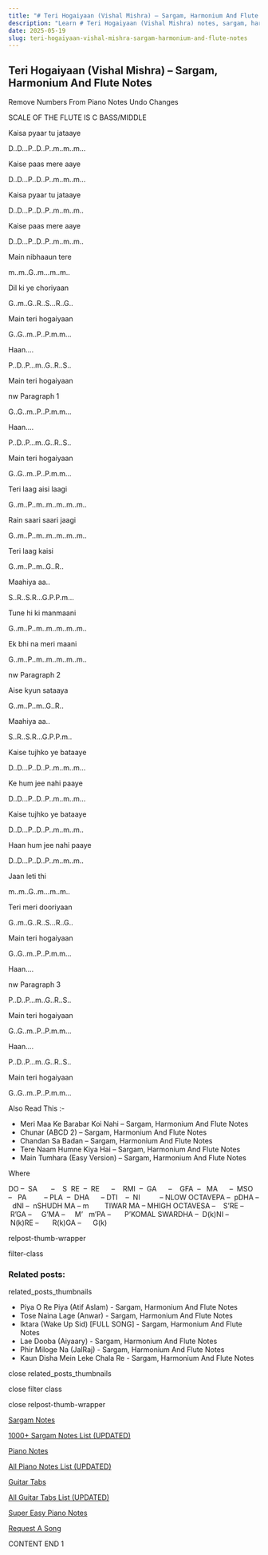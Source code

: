 ```yaml
---
title: "# Teri Hogaiyaan (Vishal Mishra) – Sargam, Harmonium And Flute Notes"
description: "Learn # Teri Hogaiyaan (Vishal Mishra) notes, sargam, harmonium notations and flute notes. Easy step-by-step tutorial for beginners."
date: 2025-05-19
slug: teri-hogaiyaan-vishal-mishra-sargam-harmonium-and-flute-notes
---
```


## Teri Hogaiyaan (Vishal Mishra) – Sargam, Harmonium And Flute Notes

Remove Numbers From Piano Notes
Undo Changes

SCALE OF THE FLUTE IS C BASS/MIDDLE

Kaisa pyaar tu jataaye

D..D…P..D..P..m..m..m…

Kaise paas mere aaye

D..D…P..D..P..m..m..m…

Kaisa pyaar tu jataaye

D..D…P..D..P..m..m..m..

Kaise paas mere aaye

D..D…P..D..P..m..m..m..

Main nibhaaun tere

m..m..G..m…m..m..

Dil ki ye choriyaan

G..m..G..R..S…R..G..

Main teri hogaiyaan

G..G..m..P..P.m.m…

Haan….

P..D..P…m..G..R..S..

Main teri hogaiyaan

nw Paragraph 1

G..G..m..P..P.m.m…

Haan….

P..D..P…m..G..R..S..

Main teri hogaiyaan

G..G..m..P..P.m.m…

Teri laag aisi laagi

G..m..P..m..m..m..m..m..

Rain saari saari jaagi

G..m..P..m..m..m..m..m..

Teri laag kaisi

G..m..P..m..G..R..

Maahiya aa..

S..R..S.R…G.P.P.m…

Tune hi ki manmaani

G..m..P..m..m..m..m..m..

Ek bhi na meri maani

G..m..P..m..m..m..m..m..

nw Paragraph 2

Aise kyun sataaya

G..m..P..m..G..R..

Maahiya aa..

S..R..S.R…G.P.P.m..

Kaise tujhko ye bataaye

D..D…P..D..P..m..m..m…

Ke hum jee nahi paaye

D..D…P..D..P..m..m..m…

Kaise tujhko ye bataaye

D..D…P..D..P..m..m..m..

Haan hum jee nahi paaye

D..D…P..D..P..m..m..m..

Jaan leti thi

m..m..G..m…m..m..

Teri meri dooriyaan

G..m..G..R..S…R..G..

Main teri hogaiyaan

G..G..m..P..P.m.m…

Haan….

nw Paragraph 3

P..D..P…m..G..R..S..

Main teri hogaiyaan

G..G..m..P..P.m.m…

Haan….

P..D..P…m..G..R..S..

Main teri hogaiyaan

G..G..m..P..P.m.m…

Also Read This :-

* Meri Maa Ke Barabar Koi Nahi – Sargam, Harmonium And Flute Notes
* Chunar (ABCD 2) – Sargam, Harmonium And Flute Notes
* Chandan Sa Badan – Sargam, Harmonium And Flute Notes
* Tere Naam Humne Kiya Hai – Sargam, Harmonium And Flute Notes
* Main Tumhara (Easy Version) – Sargam, Harmonium And Flute Notes

Where

DO –  SA       –    S  RE  –  RE      –    RMI  –  GA      –    GFA  –   MA      –  MSO  –   PA         – PLA  –  DHA      – DTI    –  NI          – NLOW OCTAVEPA –  pDHA –  dNI –  nSHUDH MA – m        TIWAR MA – MHIGH OCTAVESA –    S’RE –     R’GA –     G’MA –     M’   m’PA –       P’KOMAL SWARDHA –  D(k)NI –       N(k)RE –       R(k)GA –      G(k)

relpost-thumb-wrapper

filter-class

### Related posts:

related_posts_thumbnails

* Piya O Re Piya (Atif Aslam) - Sargam, Harmonium And Flute Notes
* Tose Naina Lage (Anwar) - Sargam, Harmonium And Flute Notes
* Iktara (Wake Up Sid) [FULL SONG] - Sargam, Harmonium And Flute Notes
* Lae Dooba (Aiyaary) - Sargam, Harmonium And Flute Notes
* Phir Miloge Na (JalRaj) - Sargam, Harmonium And Flute Notes
* Kaun Disha Mein Leke Chala Re - Sargam, Harmonium And Flute Notes

close related_posts_thumbnails

close filter class

close relpost-thumb-wrapper

[Sargam Notes](https://www.notationsworld.com/sargam-notes.html)

[1000+ Sargam Notes List (UPDATED)](https://www.notationsworld.com/all-songs-list-sargam-notes.html)

[Piano Notes](https://www.notationsworld.com/piano-notes.html)

[All Piano Notes List (UPDATED)](https://www.notationsworld.com/all-songs-list-piano-notes.html)

[Guitar Tabs](https://www.notationsworld.com/guitar-tabs.html)

[All Guitar Tabs List (UPDATED)](https://www.notationsworld.com/all-songs-list-guitar-tabs.html)

[Super Easy Piano Notes](https://studywall.in/)

[Request A Song](https://www.notationsworld.com/request-a-song.html)

CONTENT END 1

